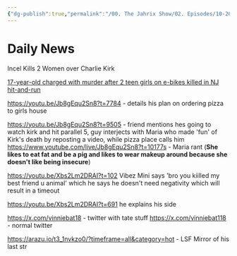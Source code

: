 ```yaml
---
{"dg-publish":true,"permalink":"/00. The Jahrix Show/02. Episodes/10-2025/3/","tags":["jahrixshow","politics","dailynews","october"],"created":"2025-10-03T13:42:42.226-04:00","updated":"2025-10-03T14:15:05.658-04:00"}
---
```


# Daily News
Incel Kills 2 Women over Charlie Kirk

[17-year-old charged with murder after 2 teen girls on e-bikes killed in NJ hit-and-run](https://6abc.com/post/cranford-teens-killed-17-year-old-arrested-2-girls-bikes-hit-run-new-jersey/17918143/)

https://youtu.be/Jb8gEqu2Sn8?t=7784 - details his plan on ordering pizza to girls house

https://youtu.be/Jb8gEqu2Sn8?t=9505 - friend mentions hes going to watch kirk and hit parallel 5, guy interjects with Maria who made 'fun' of Kirk's death by reposting a video, while pizza place calls him
https://www.youtube.com/live/Jb8gEqu2Sn8?t=10177s - Maria rant (**She likes to eat fat and be a pig and likes to wear makeup around because she doesn't like being insecure**)

https://youtu.be/Xbs2Lm2DRAI?t=102 Vibez Mini says 'bro you kiilled my best friend u animal' which he says he doesn't need negativity which will result in a timeout 

https://youtu.be/Xbs2Lm2DRAI?t=691 he explains his side

https://x.com/vinniebat18 - twitter with tate stuff
https://x.com/vinniebat118 - normal twitter

https://arazu.io/t3_1nvkzo0/?timeframe=all&category=hot - LSF Mirror of his last str
